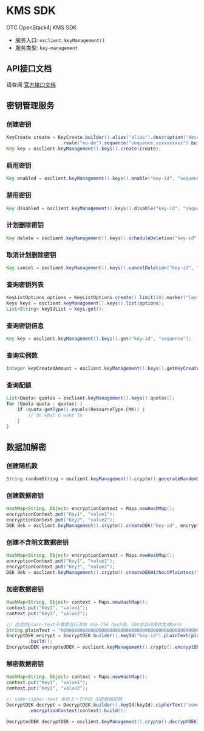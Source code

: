 # KMS SDK

OTC OpenStack4j KMS SDK
- 服务入口: `osclient.keyManagement()`
- 服务类型: `key-management`


## API接口文档

请查阅 [官方接口文档](https://docs.otc.t-systems.com/en-us/api/kms/en-us_topic_0038437596.html)

    
## 密钥管理服务
### 创建密钥

```java
KeyCreate create = KeyCreate.builder().alias("alias").description("desc")
					.realm("eu-de").sequence("sequence_xxxxxxxxxx").build();
Key key = osclient.keyManagement().keys().create(create);
```

### 启用密钥
```java
Key enabled = osclient.keyManagement().keys().enable("key-id", "sequence");
```

### 禁用密钥
```java
Key disabled = osclient.keyManagement().keys().disable("key-id", "sequence");
```

### 计划删除密钥
```java
Key delete = osclient.keyManagement().keys().scheduleDeletion("key-id", 10, "sequence");
```

### 取消计划删除密钥
```java
Key cancel = osclient.keyManagement().keys().cancelDeletion("key-id", "sequence");
```

### 查询密钥列表
```java
KeyListOptions options = KeyListOptions.create().limit(10).marker("last-key-id").sequence("sequence");
Keys keys = osclient.keyManagement().keys().list(options);
List<String> keyIdList = keys.get();
```

### 查询密钥信息
```java
Key key = osclient.keyManagement().keys().get("key-id", "sequence");
```

### 查询实例数
```java
Integer keyCreatedAmount = osclient.keyManagement().keys().getKeyCreatedAmount();
```

### 查询配额
```java
List<Quota> quotas = osclient.keyManagement().keys().quotas();
for (Quota quota : quotas) {
	if (quota.getType().equals(ResourceType.CMK)) {
		// do what u want to
	}
}
```


## 数据加解密
### 创建随机数
```java
String randomString = osclient.keyManagement().crypto().generateRandomString("sequence");
```

### 创建数据密钥
```java
HashMap<String, Object> encryptionContext = Maps.newHashMap();
encryptionContext.put("Key1", "value1");
encryptionContext.put("Key2", "value2");
DEK dek = osclient.keyManagement().crypto().createDEK("key-id", encryptionContext, "sequence");
```

### 创建不含明文数据密钥
```java
HashMap<String, Object> encryptionContext = Maps.newHashMap();
encryptionContext.put("Key1", "value1");
encryptionContext.put("Key2", "value2");
DEK dek = osclient.keyManagement().crypto().createDEKWithoutPlaintext("key-id", encryptionContext, "sequence");
```

### 加密数据密钥
```java
HashMap<String, Object> context = Maps.newHashMap();
context.put("Key1", "value1");
context.put("Key2", "value2");

// 这边的plain-text不需要自行添加 sha-256 hash值，SDK会自动帮你生成hash
String plainText = "00000000000000000000000000000000000000000000000000000000000000000000000000000000000000000000000000000000000000000000000000000000";
EncryptDEK encrypt = EncryptDEK.builder().keyId("key-id").plainText(plainText).encryptionContext(context)
		.build();
EncryptedDEK encryptedDEK = osclient.keyManagement().crypto().encryptDEK(encrypt);
```

### 解密数据密钥

```java
HashMap<String, Object> context = Maps.newHashMap();
context.put("Key1", "value1");
context.put("Key2", "value2");

// some-cipher-text 来自上一节中的 加密数据密钥
DecryptDEK decrypt = DecryptDEK.builder().keyId(keyId).cipherText("some-cipher-text")
		.encryptionContext(context).build();

DecryptedDEK decryptDEK = osclient.keyManagement().crypto().decryptDEK(decrypt);
```
